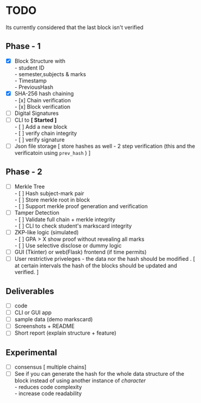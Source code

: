 # TODO 

Its currently considered that the last block isn't verified

## Phase - 1 
- [x] Block Structure with   
      - student ID   
      - semester,subjects & marks  
      - Timestamp  
      - PreviousHash  
- [x] SHA-256 hash chaining   
      - [x] Chain verification   
      - [x] Block verification  
- [ ] Digital Signatures
- [ ] CLI to **[ Started ]**    
      - [ ] Add a new block   
      - [ ] verify chain integrity  
      - [ ] verify signature   
- [ ] Json file storage  [ store hashes as well - 2 step verification (this and the verificatoin using ```prev_hash``` ) ]  

## Phase - 2 

- [ ] Merkle Tree  
      - [ ] Hash subject-mark pair  
      - [ ] Store merkle root in block   
      - [ ] Support merkle proof generation and verification   
- [ ] Tamper Detection   
      - [ ] Validate full chain + merkle integrity  
      - [ ] CLI to check student's markscard integrity  
- [ ] ZKP-like logic (simulated)  
      - [ ] GPA > X show proof without revealing all marks   
      - [ ] Use selective disclose or dummy logic   
- [ ] GUI (Tkinter) or web(Flask) frontend (if time permits)   
- [ ] User restrictive priveleges - the data nor the hash should be modified . [ at certain intervals the hash of the blocks should be updated and verified. ]  

## Deliverables 

- [ ] code 
- [ ] CLI or GUI app  
- [ ] sample data (demo markscard)  
- [ ] Screenshots + README  
- [ ] Short report (explain structure + feature)  

## Experimental 

- [ ] consensus  [ multiple chains]  
- [ ] See if you can generate the hash for the whole data structure of the block instead of using another instance of *character*  
      - reduces code complexity    
      - increase code readability  
